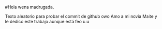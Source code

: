 #Hola wena madrugada.

Texto aleatorio para probar el commit de github owo
Amo a mi novia Maite y le dedico este trabajo aunque está feo u.u